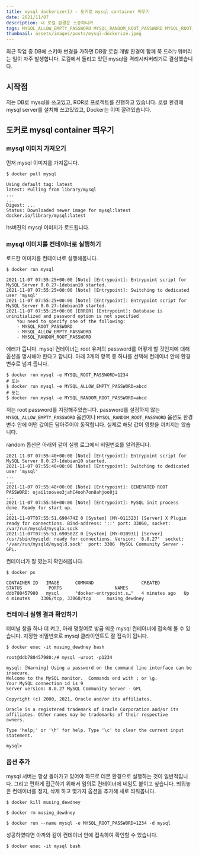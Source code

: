 ```yaml
---
title: mysql dockerize(1) - 도커로 mysql container 띄우기
date: 2021/11/07
description: 내 로컬 환경은 소중하니까
tags: MYSQL_ALLOW_EMPTY_PASSWORD MYSQL_RANDOM_ROOT_PASSWORD MYSQL_ROOT_PASSWORD container docker mysql
thumbnail: assets/images/posts/mysql-dockerize.jpeg
---
```


최근 작업 중 DB에 스키마 변경을 가하면 DB랑 로컬 개발 환경이 함께 쭉 드러누워버리는 일이 자주 발생합니다. 로컬에서 돌리고 있던 mysql을 격리시켜버리기로 결심했습니다.

## 시작점

저는 DB로 mysql을 쓰고있고, ROR로 프로젝트를 진행하고 있습니다. 로컬 환경에 mysql server를 설치해 쓰고있었고, Docker는 이미 깔려있습니다.

## 도커로 mysql container 띄우기

### mysql 이미지 가져오기

먼저 mysql 이미지를 가져옵니다.

```shell
$ docker pull mysql

Using default tag: latest
latest: Pulling from library/mysql
...
...
Digest: ...
Status: Downloaded newer image for mysql:latest
docker.io/library/mysql:latest
```

lts버젼의 mysql 이미지가 로드됩니다.

### mysql 이미지를 컨테이너로 실행하기

로드한 이미지를 컨테이너로 실행해봅니다.

```shell
$ docker run mysql

2021-11-07 07:55:25+00:00 [Note] [Entrypoint]: Entrypoint script for MySQL Server 8.0.27-1debian10 started.
2021-11-07 07:55:25+00:00 [Note] [Entrypoint]: Switching to dedicated user 'mysql'
2021-11-07 07:55:25+00:00 [Note] [Entrypoint]: Entrypoint script for MySQL Server 8.0.27-1debian10 started.
2021-11-07 07:55:25+00:00 [ERROR] [Entrypoint]: Database is uninitialized and password option is not specified
    You need to specify one of the following:
    - MYSQL_ROOT_PASSWORD
    - MYSQL_ALLOW_EMPTY_PASSWORD
    - MYSQL_RANDOM_ROOT_PASSWORD
```

에러가 뜹니다. mysql 컨테이너는 root 유저의 password를 어떻게 할 것인지에 대해 옵션을 명시해야 한다고 합니다. 아래 3개의 항목 중 하나를 선택해 컨테이너 안에 환경변수로 넘겨 줍니다.

```shell
$ docker run mysql -e MYSQL_ROOT_PASSWORD=1234
# 또는
$ docker run mysql -e MYSQL_ALLOW_EMPTY_PASSWORD=abcd
# 또는
$ docker run mysql -e MYSQL_RANDOM_ROOT_PASSWORD=abcd
```

저는 root password를 지정해주었습니다. password를 설정하지 않는 `MYSQL_ALLOW_EMPTY_PASSWORD` 옵션이나 `MYSQL_RANDOM_ROOT_PASSWORD` 옵션도 환경변수 안에 어떤 값이든 담아주어야 동작합니다. 실제로 해당 값이 영향을 끼치지는 않습니다.

random 옵션은 아래와 같이 실행 로그에서 비밀번호를 알려줍니다.

```shell
2021-11-07 07:55:40+00:00 [Note] [Entrypoint]: Entrypoint script for MySQL Server 8.0.27-1debian10 started.
2021-11-07 07:55:40+00:00 [Note] [Entrypoint]: Switching to dedicated user 'mysql'
...
...
2021-11-07 07:55:48+00:00 [Note] [Entrypoint]: GENERATED ROOT PASSWORD: ojai1toovee3jahC4ooh7on8ahjoo0ji
...
2021-11-07 07:55:50+00:00 [Note] [Entrypoint]: MySQL init process done. Ready for start up.
...
2021-11-07T07:55:51.690474Z 0 [System] [MY-011323] [Server] X Plugin ready for connections. Bind-address: '::' port: 33060, socket: /var/run/mysqld/mysqlx.sock
2021-11-07T07:55:51.690582Z 0 [System] [MY-010931] [Server] /usr/sbin/mysqld: ready for connections. Version: '8.0.27'  socket: '/var/run/mysqld/mysqld.sock'  port: 3306  MySQL Community Server - GPL.
```

컨테이너가 잘 떴는지 확인해봅니다.

```shell
$ docker ps

CONTAINER ID   IMAGE      COMMAND                  CREATED         STATUS          PORTS                    NAMES
ddb780457980   mysql      "docker-entrypoint.s…"   4 minutes ago   Up 4 minutes    3306/tcp, 33060/tcp      musing_dewdney
```

### 컨테이너 실행 결과 확인하기

터미널 창을 하나 더 켜고, 아래 명령어로 방금 띄운 mysql 컨테이너에 접속해 볼 수 있습니다. 지정한 비밀번호로 mysql 클라이언트도 잘 접속이 됩니다.

```shell
$ docker exec -it musing_dewdney bash

root@ddb780457980:/# mysql -uroot -p1234

mysql: [Warning] Using a password on the command line interface can be insecure.
Welcome to the MySQL monitor.  Commands end with ; or \g.
Your MySQL connection id is 9
Server version: 8.0.27 MySQL Community Server - GPL

Copyright (c) 2000, 2021, Oracle and/or its affiliates.

Oracle is a registered trademark of Oracle Corporation and/or its
affiliates. Other names may be trademarks of their respective
owners.

Type 'help;' or '\h' for help. Type '\c' to clear the current input statement.

mysql>
```

### 옵션 추가

mysql 서버는 항상 돌아가고 있어야 하므로 데몬 환경으로 실행하는 것이 일반적입니다. 그리고 편하게 접근하기 위해서 임의로 컨테이너에 네임도 붙이고 싶습니다.
띄워놓은 컨테이너를 정지, 삭제 하고 몇가지 옵션을 추가해 새로 띄워봅니다.

```shell
$ docker kill musing_dewdney

$ docker rm musing_dewdney

$ docker run --name mysql -e MYSQL_ROOT_PASSWORD=1234 -d mysql
```

성공하였다면 아까와 같이 컨테이너 안에 접속하여 확인할 수 있습니다.

```
$ docker exec -it mysql bash
```
